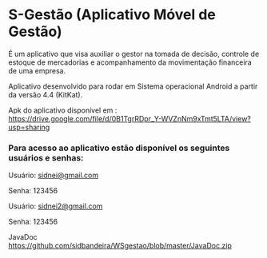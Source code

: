 # S-Gestão (Aplicativo Móvel de Gestão)

É um aplicativo que visa auxiliar o gestor na tomada de decisão, controle de estoque de mercadorias e acompanhamento da movimentação financeira de uma empresa.


Aplicativo desenvolvido para rodar em Sistema operacional Android a partir da versão 4.4 (KitKat).

Apk do aplicativo disponível em : https://drive.google.com/file/d/0B1TgrRDpr_Y-WVZnNm9xTmt5LTA/view?usp=sharing

### Para acesso ao aplicativo estão disponível os seguintes usuários e senhas:


Usuário: sidnei@gmail.com

Senha: 123456

Usuário: sidnei2@gmail.com

Senha: 123456


JavaDoc
https://github.com/sidbandeira/WSgestao/blob/master/JavaDoc.zip
